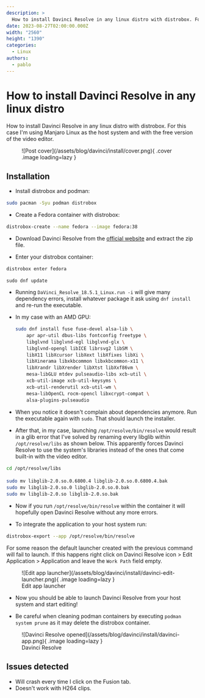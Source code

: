 ```yaml
---
description: >
  How to install Davinci Resolve in any linux distro with distrobox. For this case I'm using Manjaro Linux as the host system and with the free version of the video editor...
date: 2023-08-27T02:00:00.000Z
width: "2560"
height: "1390"
categories:
  - Linux
authors:
  - pablo
---
```


# How to install Davinci Resolve in any linux distro

How to install Davinci Resolve in any linux distro with distrobox. For this case I'm using Manjaro Linux as the host system and with the free version of the video editor.

<!-- more -->

<figure markdown>
  ![Post cover](/assets/blog/davinci/install/cover.png){ .cover .image loading=lazy }
</figure>

## Installation

- Install distrobox and podman:

```sh
sudo pacman -Syu podman distrobox
```

- Create a Fedora container with distrobox:

```sh
distrobox-create --name fedora --image fedora:38
```

- Download Davinci Resolve from the [official website](https://www.blackmagicdesign.com/es/products/davinciresolve) and extract the zip file.

- Enter your distrobox container:

```sh
distrobox enter fedora
```

```
sudo dnf update
```

- Running `DaVinci_Resolve_18.5.1_Linux.run -i` will give many dependency errors, install whatever package it ask using `dnf install` and re-run the executable.

- In my case with an AMD GPU:

  ```sh
  sudo dnf install fuse fuse-devel alsa-lib \
      apr apr-util dbus-libs fontconfig freetype \
      libglvnd libglvnd-egl libglvnd-glx \
      libglvnd-opengl libICE librsvg2 libSM \
      libX11 libXcursor libXext libXfixes libXi \
      libXinerama libxkbcommon libxkbcommon-x11 \
      libXrandr libXrender libXtst libXxf86vm \
      mesa-libGLU mtdev pulseaudio-libs xcb-util \
      xcb-util-image xcb-util-keysyms \
      xcb-util-renderutil xcb-util-wm \
      mesa-libOpenCL rocm-opencl libxcrypt-compat \
      alsa-plugins-pulseaudio
  ```

- When you notice it doesn't complain about dependencies anymore. Run the executable again with `sudo`. That should launch the installer.

- After that, in my case, launching `/opt/resolve/bin/resolve` would result in a glib error that I've solved by renaming every libglib within `/opt/resolve/libs` as shown below. This apparently forces Davinci Resolve to use the system's libraries instead of the ones that come built-in with the video editor.

```sh
cd /opt/resolve/libs

sudo mv libglib-2.0.so.0.6800.4 libglib-2.0.so.0.6800.4.bak
sudo mv libglib-2.0.so.0 libglib-2.0.so.0.bak
sudo mv libglib-2.0.so libglib-2.0.so.bak
```

- Now if you run `/opt/resolve/bin/resolve` within the container it will hopefully open Davinci Resolve without any more errors.

- To integrate the application to your host system run:

```sh
distrobox-export --app /opt/resolve/bin/resolve
```

For some reason the default launcher created with the previous command will fail to launch. If this happens right click on Davinci Resolve icon > Edit Application > Application and leave the `Work Path` field empty.

<figure markdown>
  ![Edit app launcher](/assets/blog/davinci/install/davinci-edit-launcher.png){ .image loading=lazy }
  <figcaption>Edit app launcher</figcaption>
</figure>

- Now you should be able to launch Davinci Resolve from your host system and start editing!

- Be careful when cleaning podman containers by executing `podman system prune` as it may delete the distrobox container.

<figure markdown>
  ![Davinci Resolve opened](/assets/blog/davinci/install/davinci-app.png){ .image loading=lazy }
  <figcaption>Davinci Resolve</figcaption>
</figure>

## Issues detected

- Will crash every time I click on the Fusion tab.
- Doesn't work with H264 clips.
